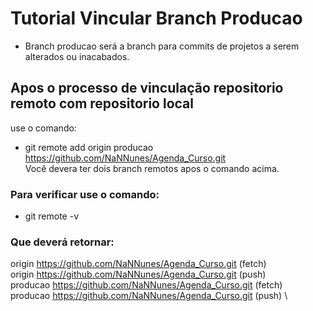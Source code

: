 #  Tutorial Vincular Branch Producao
- Branch producao será a branch para commits de projetos a serem alterados ou inacabados.

## Apos o processo de vinculação repositorio remoto com repositorio local
use o comando:
- git remote add origin producao https://github.com/NaNNunes/Agenda_Curso.git \
Você devera ter dois branch remotos apos o comando acima.

### Para verificar use o comando:
- git remote -v
### Que deverá retornar:
origin https://github.com/NaNNunes/Agenda_Curso.git (fetch) \
origin https://github.com/NaNNunes/Agenda_Curso.git (push) \
producao  https://github.com/NaNNunes/Agenda_Curso.git (fetch) \
producao https://github.com/NaNNunes/Agenda_Curso.git (push) \
